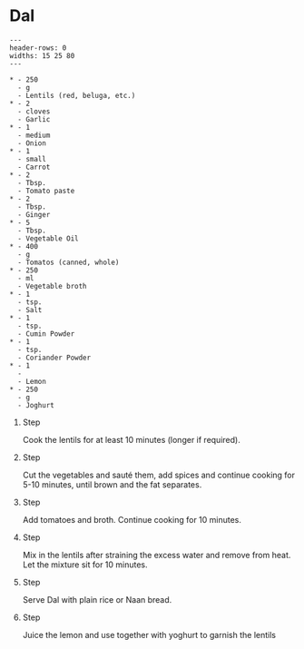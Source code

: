 # Dal

```{list-table}
---
header-rows: 0
widths: 15 25 80
---

* - 250
  - g
  - Lentils (red, beluga, etc.)
* - 2
  - cloves
  - Garlic
* - 1
  - medium
  - Onion
* - 1
  - small
  - Carrot
* - 2
  - Tbsp.
  - Tomato paste
* - 2
  - Tbsp.
  - Ginger
* - 5
  - Tbsp.
  - Vegetable Oil
* - 400
  - g
  - Tomatos (canned, whole)
* - 250
  - ml
  - Vegetable broth
* - 1
  - tsp.
  - Salt
* - 1
  - tsp.
  - Cumin Powder
* - 1
  - tsp.
  - Coriander Powder
* - 1
  - 
  - Lemon
* - 250
  - g
  - Joghurt
```

1. Step

    Cook the lentils for at least 10 minutes (longer if required).

1. Step

    Cut the vegetables and sauté them, add spices and continue cooking for 5-10 minutes, until brown and the fat separates.

1. Step

    Add tomatoes and broth. Continue cooking for 10 minutes.

1. Step

    Mix in the lentils after straining the excess water and remove from heat.
    Let the mixture sit for 10 minutes.

1. Step

    Serve Dal with plain rice or Naan bread.

1. Step

    Juice the lemon and use together with yoghurt to garnish the lentils


